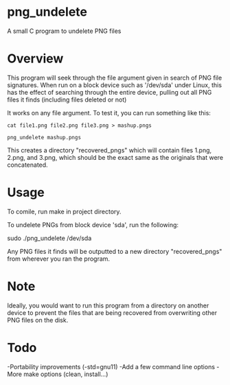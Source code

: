 # png_undelete
A small C program to undelete PNG files

# Overview

This program will seek through the file argument given 
in search of PNG file signatures. When run on a block device such as 
'/dev/sda' under Linux, this has the effect of searching through the
entire device, pulling out all PNG files it finds (including files deleted or not)

It works on any file argument. To test it, you can run something like this:

```
cat file1.png file2.png file3.png > mashup.pngs

png_undelete mashup.pngs

```

This creates a directory "recovered_pngs" which will contain files 1.png, 2.png, and 3.png,
which should be the exact same as the originals that were concatenated.

# Usage

To comile, run make in project directory.

To undelete PNGs from block device 'sda', run the following:

sudo ./png_undelete /dev/sda

Any PNG files it finds will be outputted to a new directory 
"recovered_pngs" from wherever you ran the program.

# Note

Ideally, you would want to run this program from a directory 
on another device to prevent the files that are being recovered from 
overwriting other PNG files on the disk.

# Todo
-Portability improvements (-std=gnu11)
-Add a few command line options
-More make options (clean, install...)
